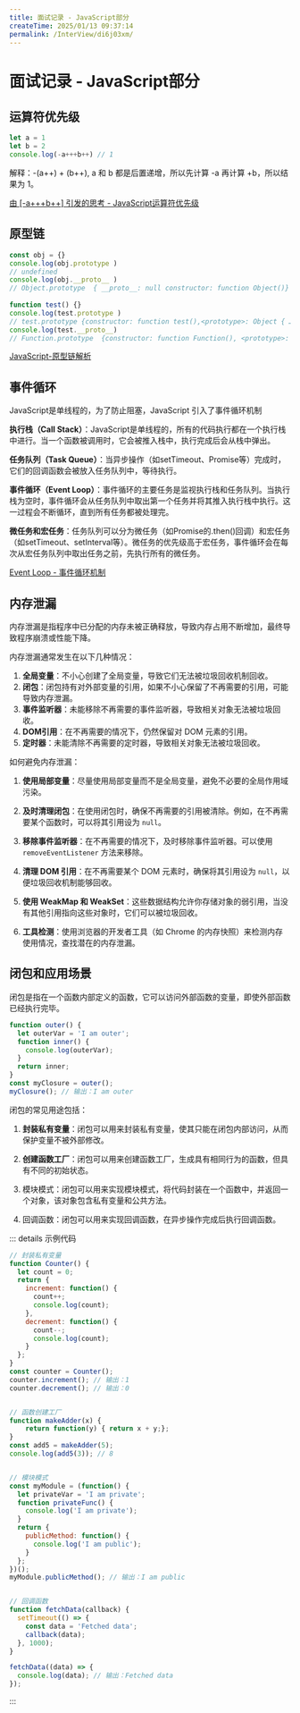 ```yaml
---
title: 面试记录 - JavaScript部分
createTime: 2025/01/13 09:37:14
permalink: /InterView/di6j03xm/
---
```


# 面试记录 - JavaScript部分

## 运算符优先级

```js
let a = 1
let b = 2
console.log(-a+++b++) // 1
```
解释：-(a++) + (b++), a 和 b 都是后置递增，所以先计算 -a 再计算 +b，所以结果为 1。

[由 [-a+++b++] 引发的思考 - JavaScript运算符优先级](/article/10yof5in/)

## 原型链

```js
const obj = {}
console.log(obj.prototype )  
// undefined
console.log(obj.__proto__ )  
// Object.prototype  { __proto__: null constructor: function Object()}
​
function test() {}
console.log(test.prototype ) 
// test.prototype {constructor: function test(),<prototype>: Object { … }}
console.log(test.__proto__) 
// Function.prototype  {constructor: function Function(), <prototype>: Object { … }}
```
[JavaScript-原型链解析](/JavaScript/cia8xnma/)

## 事件循环

JavaScript是单线程的，为了防止阻塞，JavaScript 引入了事件循环机制


**执行栈（Call Stack）**：JavaScript是单线程的，所有的代码执行都在一个执行栈中进行。当一个函数被调用时，它会被推入栈中，执行完成后会从栈中弹出。

**任务队列（Task Queue）**：当异步操作（如setTimeout、Promise等）完成时，它们的回调函数会被放入任务队列中，等待执行。

**事件循环（Event Loop）**：事件循环的主要任务是监视执行栈和任务队列。当执行栈为空时，事件循环会从任务队列中取出第一个任务并将其推入执行栈中执行。这一过程会不断循环，直到所有任务都被处理完。

  
**微任务和宏任务**：任务队列可以分为微任务（如Promise的.then()回调）和宏任务（如setTimeout、setInterval等）。微任务的优先级高于宏任务，事件循环会在每次从宏任务队列中取出任务之前，先执行所有的微任务。



[Event Loop - 事件循环机制 ](/JavaScript/3n85m43u/)

## 内存泄漏

内存泄漏是指程序中已分配的内存未被正确释放，导致内存占用不断增加，最终导致程序崩溃或性能下降。

内存泄漏通常发生在以下几种情况：

1. **全局变量**：不小心创建了全局变量，导致它们无法被垃圾回收机制回收。
2. **闭包**：闭包持有对外部变量的引用，如果不小心保留了不再需要的引用，可能导致内存泄漏。
3. **事件监听器**：未能移除不再需要的事件监听器，导致相关对象无法被垃圾回收。
4. **DOM引用**：在不再需要的情况下，仍然保留对 DOM 元素的引用。
5. **定时器**：未能清除不再需要的定时器，导致相关对象无法被垃圾回收。

如何避免内存泄漏：

1. **使用局部变量**：尽量使用局部变量而不是全局变量，避免不必要的全局作用域污染。

2. **及时清理闭包**：在使用闭包时，确保不再需要的引用被清除。例如，在不再需要某个函数时，可以将其引用设为 `null`。

3. **移除事件监听器**：在不再需要的情况下，及时移除事件监听器。可以使用 `removeEventListener` 方法来移除。

4. **清理 DOM 引用**：在不再需要某个 DOM 元素时，确保将其引用设为 `null`，以便垃圾回收机制能够回收。

5. **使用 WeakMap 和 WeakSet**：这些数据结构允许你存储对象的弱引用，当没有其他引用指向这些对象时，它们可以被垃圾回收。

6. **工具检测**：使用浏览器的开发者工具（如 Chrome 的内存快照）来检测内存使用情况，查找潜在的内存泄漏。


## 闭包和应用场景

闭包是指在一个函数内部定义的函数，它可以访问外部函数的变量，即使外部函数已经执行完毕。

```js
function outer() {
  let outerVar = 'I am outer';
  function inner() {
    console.log(outerVar);
  }
  return inner;
}
const myClosure = outer();
myClosure(); // 输出：I am outer
```

闭包的常见用途包括：

1. **封装私有变量**：闭包可以用来封装私有变量，使其只能在闭包内部访问，从而保护变量不被外部修改。


2. **创建函数工厂**：闭包可以用来创建函数工厂，生成具有相同行为的函数，但具有不同的初始状态。


3. 模块模式：闭包可以用来实现模块模式，将代码封装在一个函数中，并返回一个对象，该对象包含私有变量和公共方法。


4. 回调函数：闭包可以用来实现回调函数，在异步操作完成后执行回调函数。


::: details  示例代码


```js
// 封装私有变量
function Counter() {
  let count = 0;
  return {
    increment: function() {
      count++;
      console.log(count);
    },
    decrement: function() {
      count--;
      console.log(count);
    }
  };
}
const counter = Counter();
counter.increment(); // 输出：1
counter.decrement(); // 输出：0


// 函数创建工厂
function makeAdder(x) {
    return function(y) { return x + y;};
}
const add5 = makeAdder(5);
console.log(add5(3)); // 8


// 模块模式
const myModule = (function() {
  let privateVar = 'I am private';
  function privateFunc() {
    console.log('I am private');
  }
  return {
    publicMethod: function() {
      console.log('I am public');
    }
  };
})();
myModule.publicMethod(); // 输出：I am public


// 回调函数
function fetchData(callback) {
  setTimeout(() => {
    const data = 'Fetched data';
    callback(data);
  }, 1000);
}

fetchData((data) => {
  console.log(data); // 输出：Fetched data
});
```

:::



